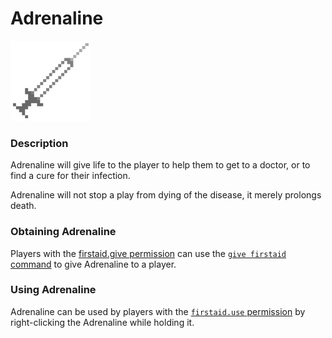 # Adrenaline

![Adrenaline Texture](../../.gitbook/assets/adx.png)

### Description

Adrenaline will give life to the player to help them to get to a doctor, or to find a cure for their infection.

Adrenaline will not stop a play from dying of the disease, it merely prolongs death.

### Obtaining Adrenaline

Players with the [firstaid.give permission](../../permissions/permissions/undeadpandemic.firstaid/undeadpandemic.firstaid.give.md) can use the [`give firstaid` command](../../commands/undeadpandemic/give/firstaid.md) to give Adrenaline to a player.

### Using Adrenaline

Adrenaline can be used by players with the [`firstaid.use` permission](../../permissions/permissions/undeadpandemic.firstaid/undeadpandemic.firstaid.use.md) by right-clicking the Adrenaline while holding it.

